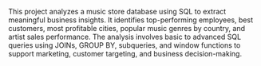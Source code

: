 This project analyzes a music store database using SQL to extract meaningful business insights. It identifies top-performing employees, 
best customers, most profitable cities, popular music genres by country, and artist sales performance. 
The analysis involves basic to advanced SQL queries using JOINs, GROUP BY, subqueries, and window functions to support marketing, 
customer targeting, and business decision-making.


